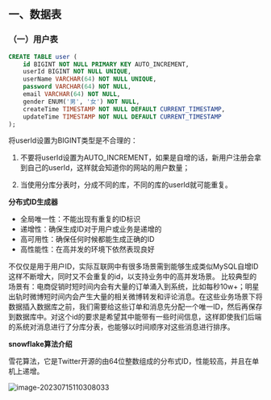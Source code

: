 ## 一、数据表

### （一）用户表

```sql
CREATE TABLE user ( 
    id BIGINT NOT NULL PRIMARY KEY AUTO_INCREMENT,
    userId BIGINT NOT NULL UNIQUE,
    userName VARCHAR(64) NOT NULL UNIQUE,
    password VARCHAR(64) NOT NULL,
    email VARCHAR(64) NOT NULL,
    gender ENUM('男', '女') NOT NULL,
    createTime TIMESTAMP NOT NULL DEFAULT CURRENT_TIMESTAMP,
    updateTime TIMESTAMP NOT NULL DEFAULT CURRENT_TIMESTAMP
);
```

将userId设置为BIGINT类型是不合理的：

1. 不要将userId设置为AUTO_INCREMENT，如果是自增的话，新用户注册会拿到自己的userId，这样就会知道你的网站的用户数量；

2. 当使用分库分表时，分成不同的库，不同的库的userId就可能重复。

**分布式ID生成器**

- 全局唯一性：不能出现有重复的ID标识
- 递增性：确保生成ID对于用户或业务是递增的
- 高可用性：确保任何时候都能生成正确的ID
- 高性能性：在高并发的环境下依然表现良好

不仅仅是用于用户ID，实际互联网中有很多场景需到能够生成类似MySQL自增ID这样不断增大，同时又不会重复的id，以支持业务中的高并发场景。
比较典型的场景有：电商促销时短时间内会有大量的订单涌入到系统，比如每秒10w+；明星出轨时微博短时间内会产生大量的相关微博转发和评论消息。在这些业务场景下将数据插入数据库之前，我们需要给这些订单和消息先分配一个唯一ID，然后再保存到数据库中。对这个id的要求是希望其中能带有一些时间信息，这样即使我们后端的系统对消息进行了分库分表，也能够以时间顺序对这些消息进行排序。

**snowflake算法介绍**

雪花算法，它是Twitter开源的由64位整数组成的分布式ID，性能较高，并且在单机上递增。

![image-20230715110308033](C:\Users\19871\AppData\Roaming\Typora\typora-user-images\image-20230715110308033.png)
